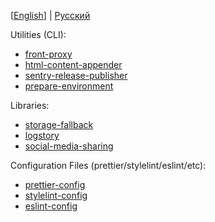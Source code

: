 [[English](./README.md)] | [Русский](./README_RU.md)

Utilities (CLI):
- [front-proxy](/packages/front-proxy)
- [html-content-appender](/packages/html-content-appender)
- [sentry-release-publisher](/packages/sentry-release-publisher)
- [prepare-environment](/packages/prepare-environment)

Libraries:
- [storage-fallback](/packages/storage-fallback)
- [logstory](/packages/logstory)
- [social-media-sharing](/packages/social-media-sharing)

Configuration Files (prettier/stylelint/eslint/etc):
- [prettier-config](/packages/prettier-config)
- [stylelint-config](/packages/stylelint-config)
- [eslint-config](/packages/eslint-config)
